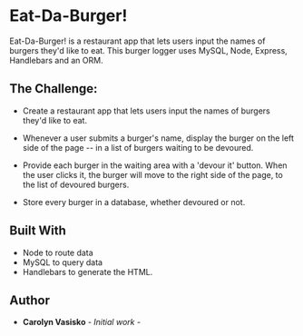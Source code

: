 # Eat-Da-Burger!
Eat-Da-Burger! is a restaurant app that lets users input the names of burgers they'd like to eat.  This burger logger uses MySQL, Node, Express, Handlebars and an ORM.

## The Challenge:  
* Create a restaurant app that lets users input the names of burgers they'd like to eat.

* Whenever a user submits a burger's name, display the burger on the left side of the page -- in a list of burgers waiting to be devoured.

* Provide each burger in the waiting area with a 'devour it' button. When the user clicks it, the burger will move to the right side of the page, to the list of devoured burgers.

* Store every burger in a database, whether devoured or not.


## Built With

*  Node to route data
*  MySQL to query data
*  Handlebars to generate the HTML.


## Author

* **Carolyn Vasisko** - *Initial work* -
